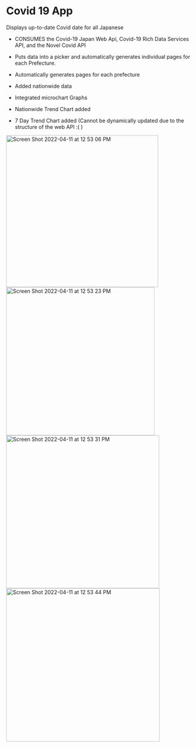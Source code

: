 # Covid 19 App
 Displays up-to-date Covid date for all Japanese
 
 - CONSUMES the Covid-19 Japan Web Api, Covid-19 Rich Data Services API, and the Novel Covid API

- Puts data into a picker and automatically generates individual pages for each Prefecture.

- Automatically generates pages for each prefecture

- Added nationwide data

- Integrated microchart Graphs

- Nationwide Trend Chart added

- 7 Day Trend Chart added (Cannot be dynamically updated due to the structure of the web API :( )


<img width="409" alt="Screen Shot 2022-04-11 at 12 53 06 PM" src="https://user-images.githubusercontent.com/100133514/162662989-343ea241-700d-4f7c-b8fd-6c4614aa2bf5.png">
<img width="399" alt="Screen Shot 2022-04-11 at 12 53 23 PM" src="https://user-images.githubusercontent.com/100133514/162662997-9337ebba-95f1-418e-a3da-0786a5b449b3.png">
<img width="412" alt="Screen Shot 2022-04-11 at 12 53 31 PM" src="https://user-images.githubusercontent.com/100133514/162662998-e31f46a0-1640-4d49-801d-9cad3b87c6c4.png">
<img width="413" alt="Screen Shot 2022-04-11 at 12 53 44 PM" src="https://user-images.githubusercontent.com/100133514/162663001-faca8dcd-14fe-44c4-a97d-72d772a7629b.png">

 
